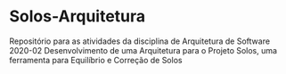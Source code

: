 # Solos-Arquitetura
Repositório para as atividades da disciplina de Arquitetura de Software 2020-02
Desenvolvimento de uma Arquitetura para o Projeto Solos, uma ferramenta para Equilíbrio e Correção de Solos
